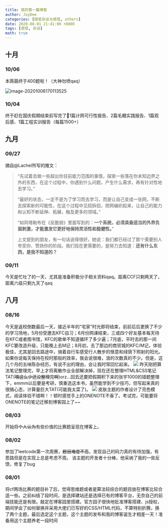 ```yaml
---
title: 我的第一篇博客
author: JoyDee
categories: [随笔杂谈与感悟, others]
date: 2020-08-01 21:41:00 +0800
tags: [感悟, 杂谈]
math: true
---
```


## 十月

### 10/06 

本蒟蒻终于$400$题啦！（大神勿喷qaq）

![image-20201006170113525](https://gitee.com/j__strawhat/MyImages/raw/master/image-20201006170113525.png)

### 10/04

终于赶在国庆假期结束前写完了🥺1篇计网可行性报告、2篇毛概实践报告、1篇观后感、1篇工程实训报告（每篇1500+）

## 九月

### 09/27

摘自@Lachel所写的推文：

>“先试着去做一些超出你目前能力范围的事情，探索一些落在你未知边界之外的东西，在这个过程中，你遇到什么问题，产生什么需求，再有针对性地去学习。”
>
>“最好的状态，一定不是为了学习而去学习，而是让自己变成一张网，不断去探索新的可能性，在这个过程中见招拆招，把网编织起来，让自己的能力和认知不断延伸、拓展，触及更多的领域。”
>
>“如同塔勒布在《反脆弱》里面写到的：**一个系统，必须具备适当的外界负面刺激，才能激发它更好地保持灵活性和稳健性。**”
>
>上文提到的朋友，有一句话说得很好。她说：我们都已经过了那个需要别人夸奖你、赞扬你的阶段。我们现在更需要的，是努力去知道：**还有什么东西，是我不知道的？**
>

### 09/11

今天是忙吐了的一天，尤其是准备积极分子相关资料qaq。距离CCF只剩两天了，距离六级只剩九天了qaq

## 八月

### 08/16

今天是返校倒数最后一天，接近半年的“宅家”时光即将结束，前前后后更换了不少的学习场地，5月份受邀去KFC自习；6月份网课结束，三或四个好友基本每天待在KFC或者图书馆，KFC的歌单不知道循环了多少遍；7月底，平时去的那一间KFC要改造升级，只能晚上去M记；8月初，去了那边的商贸城的KFC/M记，体验极佳，尤其是回去路途中，骑着自行车感受行人散步的惬意和绿荫下照射的阳光。如果你说每天保持在校时那般的效率，我会说很难，浪的次数真的不少。但是，这几个月的五味陈杂经历，有说不出的理由，会让我时常回忆起来。
![](https://gitee.com/j__strawhat/MyImages/raw/master/20200817020654.png)
昨天刚把算法笔记整理完，早上才将离散作业全部解决掉，现在还在整理HTML&CSS笔记TAT(~~喂这么少还没整理完啊~~)orz...回去还要把假期积下来的张宇1000的错题整理下，emmm以后要是考研，慎重选这本书，虽然能学到不少技巧，但写起来真的很搞心态，计算量巨大TAT(可能我太菜了)。
![](https://gitee.com/j__strawhat/MyImages/raw/master/QQ图片20200816213922.jpg)
皮肤主题的作者设计了亮色模式，阅读体验不错啊！！顿时感觉手上的ONENOTE不香了。考试完，可能要将ONENOTE的笔记迁移到博客园上了~~

### 08/03

开始将~~个人认为~~有些价值的比赛题呈现在博客上。

### 08/02

参加了leetcode第一次周赛，~~题目难度不高~~，发现自己的码力真的有待加强，有思路但是在实现上总是考虑不周。
该主题的开发者十分棒，他采纳了我的一些反馈，修复了bug

### 08/01

将cf两场比赛的题目补了后，觉得思维题或者是算法较综合的题目放在博客比较合适一些。之前纠结了段时间，是选择建站还是选择已有的博客平台，无奈自己的前端技能还是有限。敲定在博客园里搭建。官方园子很快地批准博客搭建、js授权，期间学会了如何替换并采用大佬们已写好的CSS/HTML代码，不算特别折腾，换了两个主题，最后选定这个主题，这个主题的发布和我的博客诞生才相差一天！准备用这个主题养老一段时间